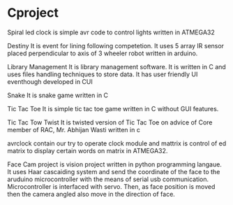 # Cproject

Spiral led clock is simple avr code to control lights written in ATMEGA32

Destiny
It is event for lining following competetion. It uses 5 array IR sensor placed perpendicular to axis of 3 wheeler robot written in arduino. 

Library Management
It is library management software. It is written in C and uses files handling techniques to store data. It has user friendly UI eventhough developed in CUI
 
Snake
It is snake game written in C

Tic Tac Toe
It is simple tic tac toe game written in C without GUI features. 

Tic Tac Tow Twist 
It is twisted version of Tic Tac Toe on advice of Core member of RAC, Mr. Abhijan Wasti written in c

avrclock contain our try to operate clock module and mattrix is control of ed matrix to display certain words on matrix in ATMEGA32.

Face Cam project is vision project written in python programming langaue. It uses Haar cascaiding system and send the coordinate of the face to the aruduino microcontroller with the means of serial usb communication. Microcontroller is interfaced with servo. Then, as face position is moved then the camera angled also move in the direction of face. 



